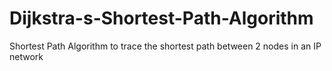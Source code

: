 # Dijkstra-s-Shortest-Path-Algorithm
Shortest Path Algorithm to trace the shortest path between 2 nodes in an IP network

